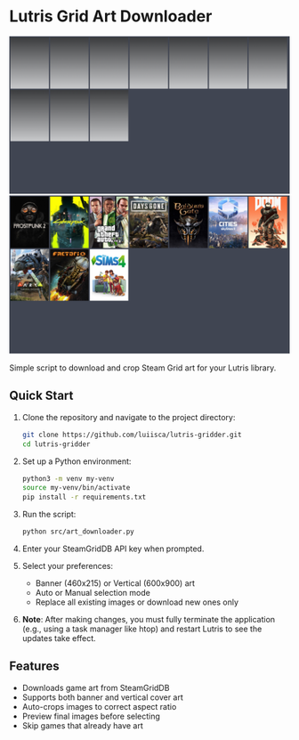 # Lutris Grid Art Downloader

![Before](before.png) ![After](after.png)

Simple script to download and crop Steam Grid art for your Lutris library.

## Quick Start

1. Clone the repository and navigate to the project directory:
   ```bash
   git clone https://github.com/luiisca/lutris-gridder.git
   cd lutris-gridder
   ```

2. Set up a Python environment:
   ```bash
   python3 -m venv my-venv
   source my-venv/bin/activate
   pip install -r requirements.txt
   ```

3. Run the script:
   ```bash
   python src/art_downloader.py
   ```

4. Enter your SteamGridDB API key when prompted.

5. Select your preferences:
    - Banner (460x215) or Vertical (600x900) art
    - Auto or Manual selection mode
    - Replace all existing images or download new ones only

6. **Note**: After making changes, you must fully terminate the application (e.g., using a task manager like htop) and restart Lutris to see the updates take effect.

## Features

- Downloads game art from SteamGridDB
- Supports both banner and vertical cover art
- Auto-crops images to correct aspect ratio
- Preview final images before selecting
- Skip games that already have art
